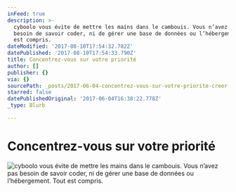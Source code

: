 ```yaml
---
inFeed: true
description: >-
  cyboolo vous évite de mettre les mains dans le cambouis. Vous n’avez pas
  besoin de savoir coder, ni de gérer une base de données ou l’hébergement. Tout
  est compris.
dateModified: '2017-08-10T17:54:32.782Z'
datePublished: '2017-08-10T17:54:33.790Z'
title: Concentrez-vous sur votre priorité
author: []
publisher: {}
via: {}
sourcePath: _posts/2017-06-04-concentrez-vous-sur-votre-priorite-creer-des-cours.md
starred: false
datePublishedOriginal: '2017-06-04T16:38:22.778Z'
_type: Blurb

---
```

# **Concentrez-vous sur votre priorité**
![cyboolo vous évite de mettre les mains dans le cambouis. Vous n’avez pas besoin de savoir coder, ni de gérer une base de données ou l’hébergement. Tout est compris.](https://the-grid-user-content.s3-us-west-2.amazonaws.com/2c555ffc-1523-4055-9ac6-ff669f9819a9.jpg)